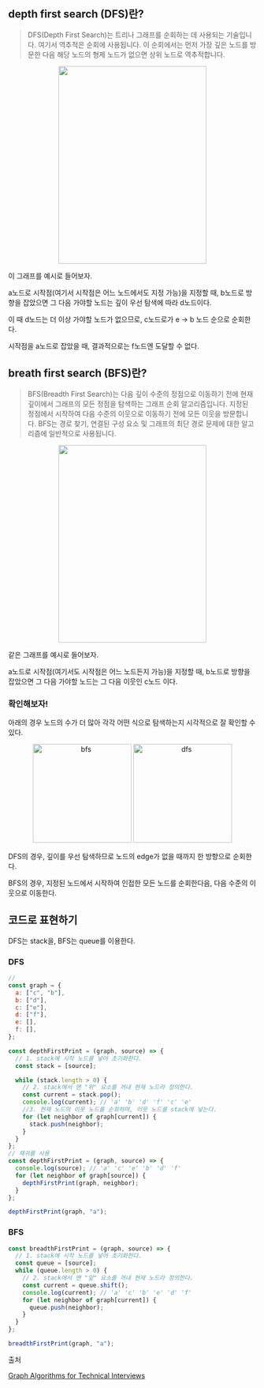 ## depth first search (DFS)란?

> DFS(Depth First Search)는 트리나 그래프를 순회하는 데 사용되는 기술입니다. 여기서 역추적은 순회에 사용됩니다. 이 순회에서는 먼저 가장 깊은 노드를 방문한 다음 해당 노드의 형제 노드가 없으면 상위 노드로 역추적합니다.

<p align="center"><img src="https://velog.velcdn.com/images/cso6042/post/4fa0ef5d-3711-49c0-9d39-7d0d9cdd4541/image.jpeg" height="400px" width="300px"></p>

이 그래프를 예시로 들어보자.

a노드로 시작점(여기서 시작점은 어느 노드에서도 지정 가능)을 지정할 때, b노드로 방향을 잡았으면 그 다음 가야할 노드는 깊이 우선 탐색에 따라 d노드이다.

이 때 d노드는 더 이상 가야할 노드가 없으므로, c노드로가 e -> b 노드 순으로 순회한다.

시작점을 a노드로 잡았을 때, 결과적으로는 f노드엔 도달할 수 없다.

## breath first search (BFS)란?

> BFS(Breadth First Search)는 다음 깊이 수준의 정점으로 이동하기 전에 현재 깊이에서 그래프의 모든 정점을 탐색하는 그래프 순회 알고리즘입니다. 지정된 정점에서 시작하여 다음 수준의 이웃으로 이동하기 전에 모든 이웃을 방문합니다. BFS는 경로 찾기, 연결된 구성 요소 및 그래프의 최단 경로 문제에 대한 알고리즘에 일반적으로 사용됩니다.

<p align="center"><img src="https://velog.velcdn.com/images/cso6042/post/4fa0ef5d-3711-49c0-9d39-7d0d9cdd4541/image.jpeg" height="400px" width="300px"></p>

같은 그래프를 예시로 들어보자.

a노드로 시작점(여기서도 시작점은 어느 노드든지 가능)을 지정할 때, b노드로 방향을 잡았으면 그 다음 가야할 노드는 그 다음 이웃인 c노드 이다.

### 확인해보자!

아래의 경우 노드의 수가 더 많아 각각 어떤 식으로 탐색하는지 시각적으로 잘 확인할 수 있다.

<p align="center"><img alt="bfs" src="https://velog.velcdn.com/images/cso6042/post/cd4730a7-80b2-469b-b396-9efe37cb1b53/image.png" height="200px" width="200px">
<img alt="dfs" src="https://velog.velcdn.com/images/cso6042/post/46f28f12-0818-4b21-941d-1285446037fe/image.png" height="200px" width="200px"></p>

DFS의 경우, 깊이를 우선 탐색하므로 노드의 edge가 없을 때까지 한 방향으로 순회한다.

BFS의 경우, 지정된 노드에서 시작하여 인접한 모든 노드를 순회한다음, 다음 수준의 이웃으로 이동한다.

## 코드로 표현하기

DFS는 stack을, BFS는 queue를 이용한다.

### DFS

```js
//
const graph = {
  a: ["c", "b"],
  b: ["d"],
  c: ["e"],
  d: ["f"],
  e: [],
  f: [],
};

const depthFirstPrint = (graph, source) => {
  // 1. stack에 시작 노드를 넣어 초기화한다.
  const stack = [source];

  while (stack.length > 0) {
    // 2. stack에서 맨 "위" 요소를 꺼내 현재 노드라 정의한다.
    const current = stack.pop();
    console.log(current); // 'a' 'b' 'd' 'f' 'c' 'e'
    //3. 현재 노드의 이웃 노드를 순회하며, 이웃 노드를 stack에 넣는다.
    for (let neighbor of graph[current]) {
      stack.push(neighbor);
    }
  }
};
// 재귀를 사용
const depthFirstPrint = (graph, source) => {
  console.log(source); // 'a' 'c' 'e' 'b' 'd' 'f'
  for (let neighbor of graph[source]) {
    depthFirstPrint(graph, neighbor);
  }
};

depthFirstPrint(graph, "a");
```

### BFS

```js
const breadthFirstPrint = (graph, source) => {
  // 1. stack에 시작 노드를 넣어 초기화한다.
  const queue = [source];
  while (queue.length > 0) {
    // 2. stack에서 맨 "앞" 요소를 꺼내 현재 노드라 정의한다.
    const current = queue.shift();
    console.log(current); // 'a' 'c' 'b' 'e' 'd' 'f'
    for (let neighbor of graph[current]) {
      queue.push(neighbor);
    }
  }
};

breadthFirstPrint(graph, "a");
```

출처

[Graph Algorithms for Technical Interviews](https://www.youtube.com/watch?v=tWVWeAqZ0WU&t=143s)
